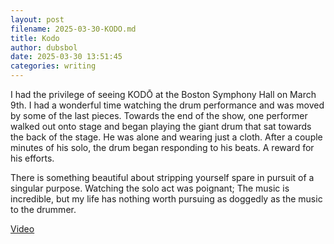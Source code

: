 ```yaml
---
layout: post 
filename: 2025-03-30-KODO.md
title: Kodo
author: dubsbol
date: 2025-03-30 13:51:45
categories: writing
---
```


I had the privilege of seeing KODŌ at the Boston Symphony Hall on March 9th. I had a wonderful time watching the drum performance and was moved by some of the last pieces. Towards the end of the show, one performer walked out onto stage and began playing the giant drum that sat towards the back of the stage. He was alone and wearing just a cloth. After a couple minutes of his solo, the drum began responding to his beats. A reward for his efforts.

There is something beautiful about stripping yourself spare in pursuit of a singular purpose. Watching the solo act was poignant; The music is incredible, but my life has nothing worth pursuing as doggedly as the music to the drummer.

[Video](https://www.youtube.com/watch?v=grQrFkMN3bw)


